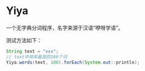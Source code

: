 # Yiya
一个无字典分词程序，名字来源于汉语“咿呀学语”。

测试方法如下：

```java
String text = "xxx";
// text中频率最高的100个词
Yiya.words(text, 100).forEach(System.out::println);
```
